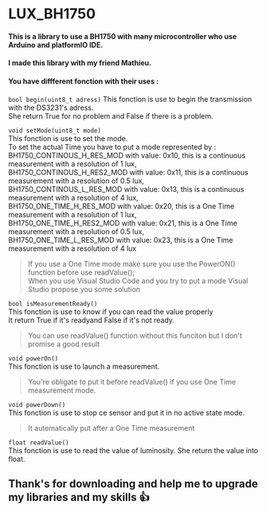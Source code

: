 # LUX_BH1750
#### This is a library to use a BH1750 with many microcontroller who use Arduino and platformIO IDE.
#### I made this library with my friend Mathieu.
#### You have diffferent fonction with their uses :

` bool begin(uint8_t adress) ` 
This fonction is use to begin the transmission with the DS3231's adress.    
She return True for no problem and False if there is a problem.

` void setMode(uint8_t mode) `   
This fonction is use to set the mode.  
To set the actual Time you have to put a mode represented by :  
BH1750_CONTINOUS_H_RES_MOD with value: 0x10, this is a continuous measurement with a resolution of 1 lux,  
BH1750_CONTINOUS_H_RES2_MOD with value: 0x11, this is a continuous measurement with a resolution of 0.5 lux,  
BH1750_CONTINOUS_L_RES_MOD with value: 0x13, this is a continuous measurement with a resolution of 4 lux,  
BH1750_ONE_TIME_H_RES_MOD with value: 0x20, this is a One Time measurement with a resolution of 1 lux,  
BH1750_ONE_TIME_H_RES2_MOD with value: 0x21, this is a One Time measurement with a resolution of 0.5 lux,  
BH1750_ONE_TIME_L_RES_MOD with value: 0x23, this is a One Time measurement with a resolution of 4 lux  
> If you use a One Time mode make sure you use the PowerON() function before use readValue();  
> When you use Visual Studio Code and you try to put a mode Visual Studio propose you some solution   

` bool isMeasurementReady() `  
This fonction is use to know if you can read the value properly    
It return True if it's readyand False if it's not ready.  
> You can use readValue() function without this funciton but I don't promise a good result  

` void powerOn() `  
This fonction is use to launch a measurement.  
> You're obligate to put it before readValue() if you use One Time measurement mode.  

` void powerDown() `  
This fonction is use to stop ce sensor and put it in no active state mode.
> It automatically put after a One Time measurement 

` float readValue() `  
This fonction is use to read the value of luminosity.
She return the value into float.

## Thank's for downloading and help me to upgrade my libraries and my skills 👍
